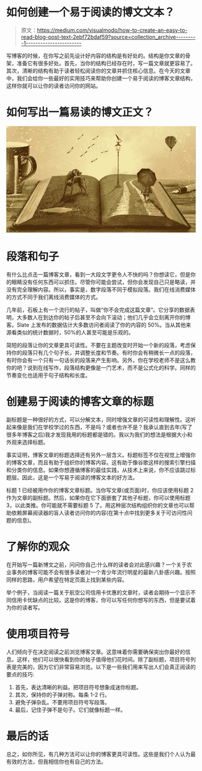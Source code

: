 # 如何创建一个易于阅读的博文文本？

> 原文：<https://medium.com/visualmodo/how-to-create-an-easy-to-read-blog-post-text-2ebf72bdaf59?source=collection_archive---------1----------------------->

写博客的时候，在你写之前先设计好内容的结构是有好处的。结构是你文章的骨架，准备它有很多好处。首先，当你的结构已经存在时，写一篇文章就更容易了。其次，清晰的结构有助于读者轻松阅读你的文章并抓住核心信息。在今天的文章中，我们会给你一些最好的实用技巧来帮助你创建一个易于阅读的博客文章结构，这样你就可以让你的读者访问你的网站。

# 如何写出一篇易读的博文正文？

![](img/2185e352ed4a4e624b27015f7d3c8409.png)

# 段落和句子

有什么比点击一篇博客文章，看到一大段文字更令人不快的吗？你想读它，但是你的眼睛没有任何东西可以抓住。尽管你可能会尝试，但你会发现自己只是略读，并没有完全理解内容。所以，事实是，数字段落不同于模拟段落。我们在线消费媒体的方式不同于我们离线消费媒体的方式。

几年前，石板上有一个流行的帖子，叫做“你不会完成这篇文章”。它分享的数据表明，大多数人在到达你的帖子后甚至不会向下滚动；他们几乎会立刻离开你的博客。Slate 上发布的数据估计大多数访问者阅读了你的内容的 50%。当从其他来源看类似的统计数据时，50%的人甚至可能是乐观的。

简短的段落让你的文章更具可读性。不要在主题改变时开始一个新的段落，考虑保持你的段落只有几个句子长，并调整长度和节奏。有时你会有稍微长一点的段落，有时你会有一个只有一句话长的段落来产生影响。另外，你在学校老师不是这么教你的吧？说到在线写作，段落结构更像是一门艺术，而不是公式化的科学。同样的节奏变化也适用于句子结构和长度。

# 创建易于阅读的博客文章的标题

副标题是一种很好的方式，可以分解文本，同时增强文章的可读性和理解性。这听起来像是我们在学校学过的东西，不是吗？或者也许不是？我承认直到去年(写了很多年博客之后)我才发现我用的标题都是错的。我以为我们的想法是根据大小和外观来选择标题。

事实证明，博客文章的标题选择还有另外一层含义。标题标签不仅在视觉上增强你的博客文章，而且有助于组织你的博客内容。这有助于像谷歌这样的搜索引擎扫描和分类你的信息。如果你想遵循博客的最佳实践，从技术上来说，你不应该跳过标题层。因此，这是一个写易于阅读的博客文本的好方法。

标题 1 已经被用作你的博客文章标题。当你写文章(或页面)时，你应该使用标题 2 作为文章的副标题。然后，如果你在它下面嵌套了其他子标题，你可以使用标题 3，以此类推。你可能就不需要标题 5 了。用这种层次结构组织你的文章也可以帮助依赖屏幕阅读器的盲人读者访问你的内容(在第十点中找到更多关于可访问性问题的信息)。

# 了解你的观众

在开始写一篇新博文之前，问问你自己:什么样的读者会对此感兴趣？一个关于农业事务的博客可能不会有很多读者对一个青少年流行明星的最新八卦感兴趣。按照同样的思路，用户希望在特定页面上找到某些内容。

举个例子，当阅读一篇关于航空公司信用卡优惠的文章时，读者会期待一个显示不同信用卡优缺点的比较。这是你的博客，你可以写任何你想写的东西，但是要试着为你的读者写。

# 使用项目符号

人们倾向于在决定阅读之前浏览博客文章。这意味着你需要确保突出你最好的信息。这样，他们可以很快看到你的帖子值得他们花时间。除了副标题，项目符号列表是完美的，因为它们非常容易浏览。以下是一些我们用来写出人们会真正阅读的要点的技巧:

1.  首先，表达清晰的利益。把项目符号想象成迷你标题。
2.  其次，保持你的子弹对称。每条 1-2 行。
3.  避免子弹杂乱。不要用项目符号写段落。
4.  最后，记住子弹不是句子。它们就像标题一样。

# 最后的话

总之，如你所见，有几种方法可以让你的博客更具可读性。这些是我们个人认为最有效的方法，但我相信你也有自己的方法。